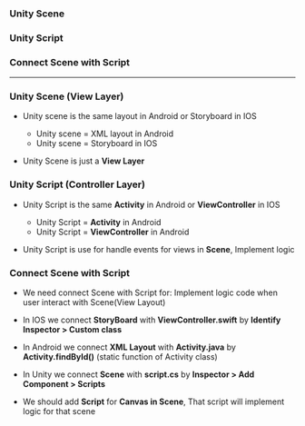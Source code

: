 ### Unity Scene
### Unity Script
### Connect Scene with Script
--------------------------------------------------------

### Unity Scene (View Layer)

* Unity scene is the same layout in Android or Storyboard in IOS
  * Unity scene = XML layout in Android
  * Unity scene = Storyboard in IOS

* Unity Scene is just a **View Layer**
  
### Unity Script (Controller Layer)

* Unity Script is the same **Activity** in Android or **ViewController** in IOS
  * Unity Script = **Activity** in Android
  * Unity Script = **ViewController** in Android

* Unity Script is use for handle events for views in **Scene**, Implement logic

### Connect Scene with Script

* We need connect Scene with Script for: Implement logic code when user interact with Scene(View Layout)

* In IOS we connect **StoryBoard** with **ViewController.swift** by **Identify Inspector > Custom class**
* In Android we connect **XML Layout** with **Activity.java** by **Activity.findById()** (static function of Activity class)
* In Unity we connect **Scene** with **script.cs** by **Inspector > Add Component > Scripts**

* We should add **Script** for **Canvas in Scene**, That script will implement logic for that scene
